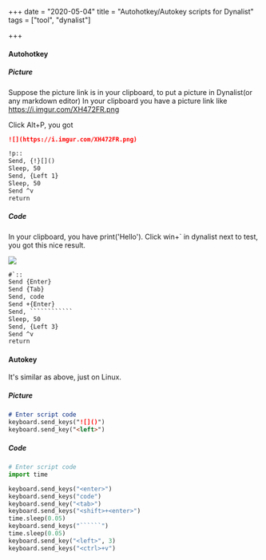 +++ 
date = "2020-05-04"
title = "Autohotkey/Autokey scripts for Dynalist"
tags = ["tool", "dynalist"]

+++
#### Autohotkey 
##### Picture

Suppose the picture link is in your clipboard, to put a picture in Dynalist(or any markdown editor)
In your clipboard you have a picture link like https://i.imgur.com/XH472FR.png

Click Alt+P, you got 
```markdown
![](https://i.imgur.com/XH472FR.png)
```
```markdown
!p::
Send, {!}[]()
Sleep, 50
Send, {Left 1}
Sleep, 50
Send ^v
return
```

##### Code
In your clipboard, you have print('Hello').
Click win+` in dynalist next to test, you got this nice result.

![](https://i.imgur.com/sLA06FM.png)
```markdown
#`::
Send {Enter}
Send {Tab}
Send, code
Send +{Enter}
Send, ````````````
Sleep, 50
Send, {Left 3}
Send ^v
return

```

#### Autokey 
It's similar as above, just on Linux.
##### Picture
```markdown
# Enter script code
keyboard.send_keys("![]()")
keyboard.send_key("<left>")
```

##### Code
```python
# Enter script code
import time

keyboard.send_keys("<enter>")
keyboard.send_keys("code")
keyboard.send_key("<tab>")
keyboard.send_keys("<shift>+<enter>")
time.sleep(0.05)
keyboard.send_keys("``````")
time.sleep(0.05)
keyboard.send_key("<left>", 3)
keyboard.send_keys("<ctrl>+v")
```